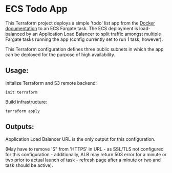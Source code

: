 # ECS Todo App

This Terraform project deploys a simple 'todo' list app from the
[Docker documentation]() to an ECS Fargate task.  The ECS deployment is load-balanced
by an Application Load Balancer to split traffic amongst multiple Fargate tasks
running the app (config currently set to run 1 task, however).  

This Terraform configuration defines three public subnets
in which the app can be deployed for the purpose of high availability.


## Usage:

Initalize Terraform and S3 remote backend:

`init terraform`

Build infrastructure:

`terraform apply`

## Outputs:
Application Load Balancer URL is the only output for this configuration.

(May have to remove 'S" from 'HTTPS' in URL - as SSL/TLS not configured for
this configuration - additionally, ALB may return 503 error for a minute or two
prior to actual launch of task - refresh page after a minute or two and task
should be active).
